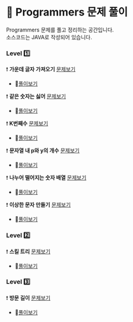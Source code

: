 # :notebook: __Programmers 문제 풀이__

Programmers 문제를 풀고 정리하는 공간입니다.  
소스코드는 JAVA로 작성되어 있습니다.

### __Level :one:__

:heavy_exclamation_mark: __가운데 글자 가져오기__ [문제보기](https://programmers.co.kr/learn/courses/30/lessons/12903?language=java)
* :link:[풀이보기](https://github.com/seungrokoh/TIL/blob/master/Algorithm/Programmers/contents/12903.md)

:heavy_exclamation_mark: __같은 숫자는 싫어__  [문제보기](https://programmers.co.kr/learn/courses/30/lessons/12906?language=java)
* :link:[풀이보기](https://github.com/seungrokoh/TIL/blob/master/Algorithm/Programmers/contents/12906.md)

:heavy_exclamation_mark: __K번째수__  [문제보기](https://programmers.co.kr/learn/courses/30/lessons/42748?language=java)
* :link:[풀이보기](https://github.com/seungrokoh/TIL/blob/master/Algorithm/Programmers/contents/42748.md)

:heavy_exclamation_mark: __문자열 내 p와 y의 개수__  [문제보기](https://programmers.co.kr/learn/courses/30/lessons/12916?language=java)
* :link:[풀이보기](https://github.com/seungrokoh/TIL/blob/master/Algorithm/Programmers/contents/12916.md)

:heavy_exclamation_mark: __나누어 떨어지는 숫자 배열__  [문제보기](https://programmers.co.kr/learn/courses/30/lessons/12910?language=java)
* :link:[풀이보기](https://github.com/seungrokoh/TIL/blob/master/Algorithm/Programmers/contents/12910.md)

:heavy_exclamation_mark: __이상한 문자 만들기__  [문제보기](https://programmers.co.kr/learn/courses/30/lessons/12930?language=java)
* :link:[풀이보기](https://github.com/seungrokoh/TIL/blob/master/Algorithm/Programmers/contents/12930.md)

### __Level :two:__

:heavy_exclamation_mark: __스킬 트리__  [문제보기](https://programmers.co.kr/learn/courses/30/lessons/49993?language=java)
* :link:[풀이보기](https://github.com/seungrokoh/TIL/blob/master/Algorithm/Programmers/contents/49993.md)

### __Level :three:__

:heavy_exclamation_mark: __방문 길이__  [문제보기](https://programmers.co.kr/learn/courses/30/lessons/49994?language=java)
* :link:[풀이보기](https://github.com/seungrokoh/TIL/blob/master/Algorithm/Programmers/contents/49994.md)
